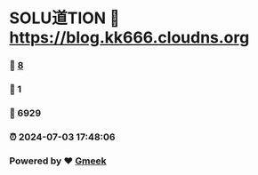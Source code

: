 # SOLU道TION :link: https://blog.kk666.cloudns.org 
### :page_facing_up: [8](https://blog.kk666.cloudns.org/tag.html) 
### :speech_balloon: 1 
### :hibiscus: 6929 
### :alarm_clock: 2024-07-03 17:48:06 
### Powered by :heart: [Gmeek](https://github.com/Meekdai/Gmeek)
